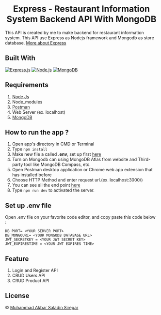 <h1 align="center">Express - Restaurant Information System Backend API With MongoDB</h1>

This API is created by me to make backend for restaurant information system. This API use Express as Nodejs framework and Mongodb as store database. [More about Express](https://en.wikipedia.org/wiki/Express.js)

## Built With

[![Express.js](https://img.shields.io/badge/Express.js-4.x-orange.svg?style=rounded-square)](https://expressjs.com/en/starter/installing.html)
[![Node.js](https://img.shields.io/badge/Node.js-v.16.x-green.svg?style=rounded-square)](https://nodejs.org/)
[![MongoDB](https://img.shields.io/badge/MongoDB-v.5.x-green.svg?style=rounded-square)](https://mongodb.com/)


## Requirements

1. <a href="https://nodejs.org/en/download/">Node Js</a>
2. Node_modules
3. <a href="https://www.getpostman.com/">Postman</a>
4. Web Server (ex. localhost)
5. <a href="https://www.mongodb.com/try/download/community">MongoDB</a>

## How to run the app ?

1. Open app's directory in CMD or Terminal
2. Type `npm install`
3. Make new file a called **.env**, set up first [here](#set-up-env-file)
4. Turn on Mongodb can using MongoDB Atlas from website and Third-party tool like MongoDB Compass, etc.
5. Open Postman desktop application or Chrome web app extension that has installed before
6. Choose HTTP Method and enter request url.(ex. localhost:3000/)
7. You can see all the end point [here](https://documenter.getpostman.com/view/14780095/UyrGBuFM)
8. Type `npm run dev` to activated the server.

## Set up .env file

Open .env file on your favorite code editor, and copy paste this code below :

```
DB_PORT= <YOUR SERVER PORT>
DB_MONGOURI= <YOUR MONGODB DATABASE URL>
JWT_SECRETKEY = <YOUR JWT SECRET KEY>
JWT_EXPIRESTIME = <YOUR JWT EXPIRES TIME>

```

## Feature

1. Login and Register API
2. CRUD Users API
3. CRUD Product API

## License

© [Muhammad Akbar Saladin Siregar](https://github.com/akbarsaladin36/)

